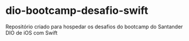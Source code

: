# dio-bootcamp-desafio-swift
 Repositório criado para hospedar os desafios do bootcamp do Santander DIO de iOS com Swift
